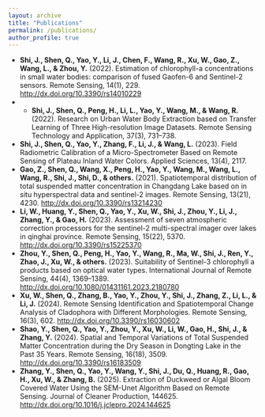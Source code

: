 ```yaml
---
layout: archive
title: "Publications"
permalink: /publications/
author_profile: true
---
```





- **Shi, J., Shen, Q., Yao, Y., Li, J., Chen, F., Wang, R., Xu, W., Gao, Z., Wang, L., & Zhou, Y.** (2022). Estimation of chlorophyll-a concentrations in small water bodies: comparison of fused Gaofen-6 and Sentinel-2 sensors. Remote Sensing, 14(1), 229.  http://dx.doi.org/10.3390/rs14010229
- - **Shi, J., Shen, Q., Peng, H., Li, L., Yao, Y., Wang, M., & Wang, R.** (2022). Research on Urban Water Body Extraction based on Transfer Learning of Three High-resolution Image Datasets. Remote Sensing Technology and Application, 37(3), 731–738.  
- **Shi, J., Shen, Q., Yao, Y., Zhang, F., Li, J., & Wang, L.** (2023). Field Radiometric Calibration of a Micro-Spectrometer Based on Remote Sensing of Plateau Inland Water Colors. Applied Sciences, 13(4), 2117.  
- **Gao, Z., Shen, Q., Wang, X., Peng, H., Yao, Y., Wang, M., Wang, L., Wang, R., Shi, J., Shi, D., & others.** (2021). Spatiotemporal distribution of total suspended matter concentration in Changdang Lake based on in situ hyperspectral data and sentinel-2 images. Remote Sensing, 13(21), 4230.  http://dx.doi.org/10.3390/rs13214230
- **Li, W., Huang, Y., Shen, Q., Yao, Y., Xu, W., Shi, J., Zhou, Y., Li, J., Zhang, Y., & Gao, H.** (2023). Assessment of seven atmospheric correction processors for the sentinel-2 multi-spectral imager over lakes in qinghai province. Remote Sensing, 15(22), 5370.  http://dx.doi.org/10.3390/rs15225370  
- **Zhou, Y., Shen, Q., Peng, H., Yao, Y., Wang, R., Ma, W., Shi, J., Ren, Y., Zhao, J., Xu, W., & others.** (2023). Suitability of Sentinel-3 chlorophyll a products based on optical water types. International Journal of Remote Sensing, 44(4), 1369–1389.  http://dx.doi.org/10.1080/01431161.2023.2180780
- **Xu, W., Shen, Q., Zhang, B., Yao, Y., Zhou, Y., Shi, J., Zhang, Z., Li, L., & Li, J.** (2024). Remote Sensing Identification and Spatiotemporal Change Analysis of Cladophora with Different Morphologies. Remote Sensing, 16(3), 602.  http://dx.doi.org/10.3390/rs16030602
- **Shao, Y., Shen, Q., Yao, Y., Zhou, Y., Xu, W., Li, W., Gao, H., Shi, J., & Zhang, Y.** (2024). Spatial and Temporal Variations of Total Suspended Matter Concentration during the Dry Season in Dongting Lake in the Past 35 Years. Remote Sensing, 16(18), 3509.  http://dx.doi.org/10.3390/rs16183509
- **Zhang, Y., Shen, Q., Yao, Y., Wang, Y., Shi, J., Du, Q., Huang, R., Gao, H., Xu, W., & Zhang, B.** (2025). Extraction of Duckweed or Algal Bloom Covered Water Using the SEM-Unet Algorithm Based on Remote Sensing. Journal of Cleaner Production, 144625.  http://dx.doi.org/10.1016/j.jclepro.2024.144625
